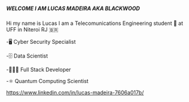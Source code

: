 #####	WELCOME I AM LUCAS MADEIRA AKA BLACKWOOD 
Hi my name is Lucas I am a Telecomunications Engineering student 📡 at UFF  in Niteroi RJ 🇧🇷

-🖥️ Cyber Security Specialist

-🗄️  Data Scientist 

-🧑🏿‍💻 Full Stack Developer

-⚛️ Quantum Computing Scientist

https://www.linkedin.com/in/lucas-madeira-7606a017b/
